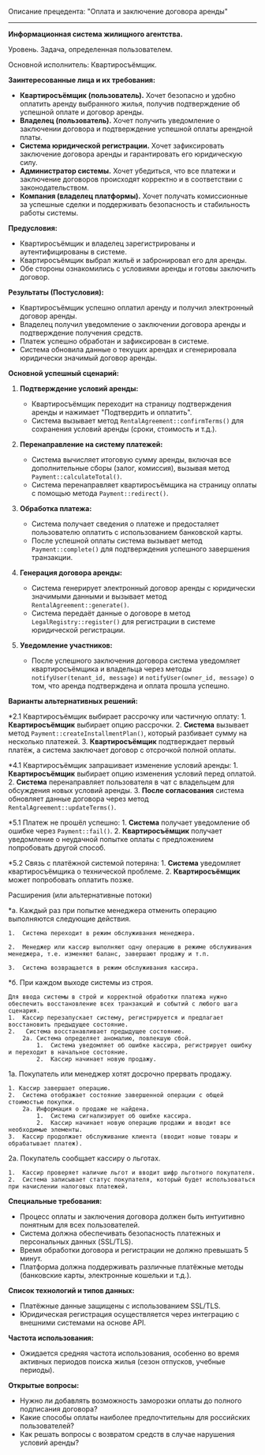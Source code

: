  Описание прецедента: "Оплата и заключение договора аренды"

---

**Информационная система жилищного агентства.**

Уровень. Задача, определенная пользователем.

Основной исполнитель: Квартиросъёмщик.

**Заинтересованные лица и их требования:**

- **Квартиросъёмщик (пользователь).** Хочет безопасно и удобно оплатить аренду выбранного жилья, получив подтверждение об успешной оплате и договор аренды.
- **Владелец (пользователь).** Хочет получить уведомление о заключении договора и подтверждение успешной оплаты арендной платы.
- **Система юридической регистрации.** Хочет зафиксировать заключение договора аренды и гарантировать его юридическую силу.
- **Администратор системы.** Хочет убедиться, что все платежи и заключение договоров происходят корректно и в соответствии с законодательством.
- **Компания (владелец платформы).** Хочет получать комиссионные за успешные сделки и поддерживать безопасность и стабильность работы системы.

**Предусловия:**

- Квартиросъёмщик и владелец зарегистрированы и аутентифицированы в системе.
- Квартиросъёмщик выбрал жильё и забронировал его для аренды.
- Обе стороны ознакомились с условиями аренды и готовы заключить договор.

**Результаты (Постусловия):**

- Квартиросъёмщик успешно оплатил аренду и получил электронный договор аренды.
- Владелец получил уведомление о заключении договора аренды и подтверждение получения средств.
- Платеж успешно обработан и зафиксирован в системе.
- Система обновила данные о текущих арендах и сгенерировала юридически значимый договор аренды.

**Основной успешный сценарий:**

1. **Подтверждение условий аренды:**
   - Квартиросъёмщик переходит на страницу подтверждения аренды и нажимает "Подтвердить и оплатить".
   - Система вызывает метод `RentalAgreement::confirmTerms()` для сохранения условий аренды (сроки, стоимость и т.д.).

2. **Перенаправление на систему платежей:**
   - Система вычисляет итоговую сумму аренды, включая все дополнительные сборы (залог, комиссия), вызывая метод `Payment::calculateTotal()`.
   - Система перенаправляет квартиросъёмщика на страницу оплаты с помощью метода `Payment::redirect()`.

3. **Обработка платежа:**
   - Система получает сведения о платеже и предосталяет пользователю оплатить с использованием банковской карты.
   - После успешной оплаты система вызывает метод `Payment::complete()` для подтверждения успешного завершения транзакции.

4. **Генерация договора аренды:**
   - Система генерирует электронный договор аренды с юридически значимыми данными и вызывает метод `RentalAgreement::generate()`.
   - Система передаёт данные о договоре в метод `LegalRegistry::register()` для регистрации в системе юридической регистрации.

5. **Уведомление участников:**
   - После успешного заключения договора система уведомляет квартиросъёмщика и владельца через методы `notifyUser(tenant_id, message)` и `notifyUser(owner_id, message)` о том, что аренда подтверждена и оплата прошла успешно.

**Варианты альтернативных решений:**

   *2.1 Квартиросъёмщик выбирает рассрочку или частичную оплату:
      1. **Квартиросъёмщик** выбирает опцию рассрочки.
      2. **Система** вызывает метод `Payment::createInstallmentPlan()`, который разбивает сумму на несколько платежей.
      3. **Квартиросъёмщик** подтверждает первый платёж, а система заключает договор с отсрочкой полной оплаты.

   *4.1 Квартиросъёмщик запрашивает изменение условий аренды:
      1. **Квартиросъёмщик** выбирает опцию изменения условий перед оплатой.
      2. **Система** перенаправляет пользователя в чат с владельцем для обсуждения новых условий аренды.
      3. **После согласования** система обновляет данные договора через метод `RentalAgreement::updateTerms()`.

   *5.1 Платеж не прошёл успешно:
      1. **Система** получает уведомление об ошибке через `Payment::fail()`.
      2. **Квартиросъёмщик** получает уведомление о неудачной попытке оплаты с предложением попробовать другой способ.

   *5.2 Связь с платёжной системой потеряна:
      1. **Система** уведомляет квартиросъёмщика о технической проблеме.
      2. **Квартиросъёмщик** может попробовать оплатить позже.

Расширения (или альтернативные потоки) 

*а. Каждый раз при попытке менеджера отменить операцию выполняются следующие дей­ствия.

    1.	Система переходит в режим обслуживания менеджера.

    2.	Менеджер или кассир выполняют одну операцию в режиме обслуживания менеджера, т.е. изменяют баланс, завершают продажу и т.п.

    3.	Система возвращается в режим обслуживания кассира.

*б. При каждом выходе системы из строя.

    Для ввода системы в строй и корректной обработки платежа нужно обеспечить восстанов­ление всех транзакций и событий с любого шага сценария. 
    1.	Кассир перезапускает систему, регистрируется и предлагает восстановить предыдущее состояние.
    2.	 Система восстанавливает предыдущее состояние.
        2а. Система определяет аномалию, повлекшую сбой.
            1.	Система уведомляет об ошибке кассира, регистрирует ошибку и переходит в на­чальное состояние.
            2.	Кассир начинает новую продажу.

1а. Покупатель или менеджер хотят досрочно прервать продажу.

    1. Кассир завершает операцию.
    2.	Система отображает состояние завершенной операции с общей стоимостью покупки.
        2а. Информация о продаже не найдена.
            1.	Система сигнализирует об ошибке кассира.
            2.	Кассир начинает новую операцию продажи и вводит все необходимые элементы.
    3.	Кассир продолжает обслуживание клиента (вводит новые товары и обрабатывает платеж).

2а. Покупатель сообщает кассиру о льготах.

    1.	Кассир проверяет наличие льгот и вводит шифр льготного покупателя.
    2.	Система записывает статус покупателя, который будет использоваться при начислении налоговых платежей.


 **Специальные требования:**

- Процесс оплаты и заключения договора должен быть интуитивно понятным для всех пользователей.
- Система должна обеспечивать безопасность платежных и персональных данных (SSL/TLS).
- Время обработки договора и регистрации не должно превышать 5 минут.
- Платформа должна поддерживать различные платёжные методы (банковские карты, электронные кошельки и т.д.).

 **Список технологий и типов данных:**

- Платёжные данные защищены с использованием SSL/TLS.
- Юридическая регистрация осуществляется через интеграцию с внешними системами на основе API.

 **Частота использования:**

- Ожидается средняя частота использования, особенно во время активных периодов поиска жилья (сезон отпусков, учебные периоды).

 **Открытые вопросы:**

- Нужно ли добавлять возможность заморозки оплаты до полного подписания договора?
- Какие способы оплаты наиболее предпочтительны для российских пользователей?
- Как решать вопросы с возвратом средств в случае нарушения условий аренды?
